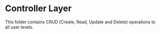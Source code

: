 # Controller Layer

This folder contains CRUD (Create, Read, Update and Delete) operations to all user levels.

